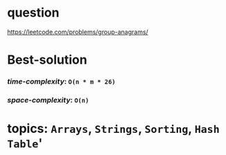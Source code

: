 # question
https://leetcode.com/problems/group-anagrams/

# **Best-solution**

### _time-complexity_: `O(n * m * 26)`
### _space-complexity_: `O(n)`


# topics: `Arrays`, `Strings`, `Sorting`, `Hash Table`'
